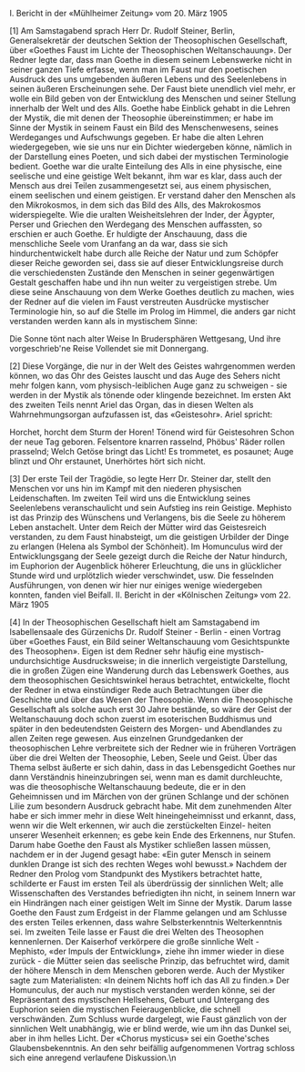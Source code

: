 I. Bericht in der «Mühlheimer Zeitung» vom 20. März 1905

[1] Am Samstagabend sprach Herr Dr. Rudolf Steiner, Berlin, Generalsekretär der deutschen Sektion der Theosophischen Gesellschaft, über «Goethes Faust im Lichte der Theosophischen Weltanschauung». Der Redner legte dar, dass man Goethe in diesem seinem Lebenswerke nicht in seiner ganzen Tiefe erfasse, wenn man im Faust nur den poetischen Ausdruck des uns umgebenden äußeren Lebens und des Seelenlebens in seinen äußeren Erscheinungen sehe. Der Faust biete unendlich viel mehr, er wolle ein Bild geben von der Entwicklung des Menschen und seiner Stellung innerhalb der Welt und des Alls. Goethe habe Einblick gehabt in die Lehren der Mystik, die mit denen der Theosophie übereinstimmen; er habe im Sinne der Mystik in seinem Faust ein Bild des Menschenwesens, seines Werdeganges und Aufschwungs gegeben. Er habe die alten Lehren wiedergegeben, wie sie uns nur ein Dichter wiedergeben könne, nämlich in der Darstellung eines Poeten, und sich dabei der mystischen Terminologie bedient. Goethe war die uralte Einteilung des Alls in eine physische, eine seelische und eine geistige Welt bekannt, ihm war es klar, dass auch der Mensch aus drei Teilen zusammengesetzt sei, aus einem physischen, einem seelischen und einem geistigen. Er verstand daher den Menschen als den Mikrokosmos, in dem sich das Bild des Alls, des Makrokosmos widerspiegelte. Wie die uralten Weisheitslehren der Inder, der Ägypter, Perser und Griechen den Werdegang des Menschen auffassten, so erschien er auch Goethe. Er huldigte der Anschauung, dass die menschliche Seele vom Uranfang an da war, dass sie sich hindurchentwickelt habe durch alle Reiche der Natur und zum Schöpfer dieser Reiche geworden sei, dass sie auf dieser Entwicklungsreise durch die verschiedensten Zustände den Menschen in seiner gegenwärtigen Gestalt geschaffen habe und ihn nun weiter zu vergeistigen strebe. Um diese seine Anschauung von dem Werke Goethes deutlich zu machen, wies der Redner auf die vielen im Faust verstreuten Ausdrücke mystischer Terminologie hin, so auf die Stelle im Prolog im Himmel, die anders gar nicht verstanden werden kann als in mystischem Sinne:

Die Sonne tönt nach alter Weise 
In Brudersphären Wettgesang, 
Und ihre vorgeschrieb'ne Reise 
Vollendet sie mit Donnergang.

[2] Diese Vorgänge, die nur in der Welt des Geistes wahrgenommen werden können, wo das Ohr des Geistes lauscht und das Auge des Sehers nicht mehr folgen kann, vom physisch-leiblichen Auge ganz zu schweigen - sie werden in der Mystik als tönende oder klingende bezeichnet. Im ersten Akt des zweiten Teils nennt Ariel das Organ, das in diesen Welten als Wahrnehmungsorgan aufzufassen ist, das «Geistesohr». Ariel spricht: 

Horchet, horcht dem Sturm der Horen!
Tönend wird für Geistesohren
Schon der neue Tag geboren.
Felsentore knarren rasselnd,
Phöbus' Räder rollen prasselnd;
Welch Getöse bringt das Licht!
Es trommetet, es posaunet;
Auge blinzt und Ohr erstaunet,
Unerhörtes hört sich nicht.

[3] Der erste Teil der Tragödie, so legte Herr Dr. Steiner dar, stellt den Menschen vor uns hin im Kampf mit den niederen physischen Leidenschaften. Im zweiten Teil wird uns die Entwicklung seines Seelenlebens veranschaulicht und sein Aufstieg ins rein Geistige. Mephisto ist das Prinzip des Wünschens und Verlangens, bis die Seele zu höherem Leben anstachelt. Unter dem Reich der Mütter wird das Geistesreich verstanden, zu dem Faust hinabsteigt, um die geistigen Urbilder der Dinge zu erlangen (Helena als Symbol der Schönheit). Im Homunculus wird der Entwicklungsgang der Seele gezeigt durch die Reiche der Natur hindurch, im Euphorion der Augenblick höherer Erleuchtung, die uns in glücklicher Stunde wird und urplötzlich wieder verschwindet, usw. Die fesselnden Ausführungen, von denen wir hier nur einiges wenige wiedergeben konnten, fanden viel Beifall. II. Bericht in der «Kölnischen Zeitung» vom 22. März 1905

[4] In der Theosophischen Gesellschaft hielt am Samstagabend im Isabellensaale des Gürzenichs Dr. Rudolf Steiner - Berlin - einen Vortrag über «Goethes Faust, ein Bild seiner Weltanschauung vom Gesichtspunkte des Theosophen». Eigen ist dem Redner sehr häufig eine mystisch- undurchsichtige Ausdrucksweise; in die innerlich vergeistigte Darstellung, die in großen Zügen eine Wanderung durch das Lebenswerk Goethes, aus dem theosophischen Gesichtswinkel heraus betrachtet, entwickelte, flocht der Redner in etwa einstündiger Rede auch Betrachtungen über die Geschichte und über das Wesen der Theosophie. Wenn die Theosophische Gesellschaft als solche auch erst 30 Jahre bestände, so wäre der Geist der Weltanschauung doch schon zuerst im esoterischen Buddhismus und später in den bedeutendsten Geistern des Morgen- und Abendlandes zu allen Zeiten rege gewesen. Aus einzelnen Grundgedanken der theosophischen Lehre verbreitete sich der Redner wie in früheren Vorträgen über die drei Welten der Theosophie, Leben, Seele und Geist. Über das Thema selbst äußerte er sich dahin, dass in das Lebensgedicht Goethes nur dann Verständnis hineinzubringen sei, wenn man es damit durchleuchte, was die theosophische Weltanschauung bedeute, die er in den Geheimnissen und im Märchen von der grünen Schlange und der schönen Lilie zum besondern Ausdruck gebracht habe. Mit dem zunehmenden Alter habe er sich immer mehr in diese Welt hineingeheimnisst und erkannt, dass, wenn wir die Welt erkennen, wir auch die zerstückelten Einzel- heiten unserer Wesenheit erkennen; es gebe kein Ende des Erkennens, nur Stufen. Darum habe Goethe den Faust als Mystiker schließen lassen müssen, nachdem er in der Jugend gesagt habe: «Ein guter Mensch in seinem dunklen Drange ist sich des rechten Weges wohl bewusst.» Nachdem der Redner den Prolog vom Standpunkt des Mystikers betrachtet hatte, schilderte er Faust im ersten Teil als überdrüssig der sinnlichen Welt; alle Wissenschaften des Verstandes befriedigten ihn nicht, in seinem Innern war ein Hindrängen nach einer geistigen Welt im Sinne der Mystik. Darum lasse Goethe den Faust zum Erdgeist in der Flamme gelangen und am Schlusse des ersten Teiles erkennen, dass wahre Selbsterkenntnis Welterkenntnis sei. Im zweiten Teile lasse er Faust die drei Welten des Theosophen kennenlernen. Der Kaiserhof verkörpere die große sinnliche Welt - Mephisto, «der Impuls der Entwicklung», ziehe ihn immer wieder in diese zurück - die Mütter seien das seelische Prinzip, das befruchtet wird, damit der höhere Mensch in dem Menschen geboren werde. Auch der Mystiker sagte zum Materialisten: «In deinem Nichts hoff ich das All zu finden.» Der Homunculus, der auch nur mystisch verstanden werden könne, sei der Repräsentant des mystischen Hellsehens, Geburt und Untergang des Euphorion seien die mystischen Feieraugenblicke, die schnell verschwänden. Zum Schluss wurde dargelegt, wie Faust gänzlich von der sinnlichen Welt unabhängig, wie er blind werde, wie um ihn das Dunkel sei, aber in ihm helles Licht. Der «Chorus mysticus» sei ein Goethe'sches Glaubensbekenntnis. An den sehr beifällig aufgenommenen Vortrag schloss sich eine anregend verlaufene Diskussion.\n